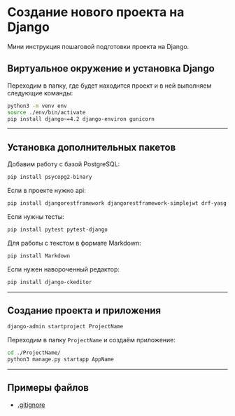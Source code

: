 # Создание нового проекта на Django

Мини инструкция пошаговой подготовки проекта на Django.  

## Виртуальное окружение и установка Django
Переходим в папку, где будет находится проект и в ней выполняем следующие команды:
```bash
python3 -m venv env
source ./env/bin/activate
pip install django~=4.2 django-environ gunicorn
```

---
## Установка дополнительных пакетов
Добавим работу с базой PostgreSQL:
```bash
pip install psycopg2-binary
```
Если в проекте нужно api:
```bash
pip install djangorestframework djangorestframework-simplejwt drf-yasg celery
```
Если нужны тесты:
```bash
pip install pytest pytest-django
```
Для работы с текстом в формате Markdown:
```bash
pip install Markdown
```
Если нужен навороченный редактор:
```bash
pip install django-ckeditor
```

---
## Создание проекта и приложения
```bash
django-admin startproject ProjectName
```
Переходим в папку `ProjectName` и создаём приложение:
```bash
cd ./ProjectName/
python3 manage.py startapp AppName
```

---
## Примеры файлов
* [.gitignore](/templates/.gitignore/README.md)

